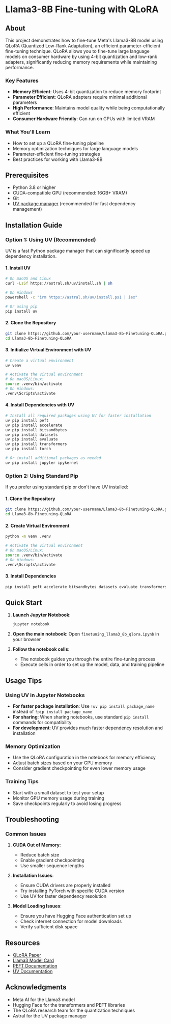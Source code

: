# Llama3-8B Fine-tuning with QLoRA

## About

This project demonstrates how to fine-tune Meta's Llama3-8B model using QLoRA (Quantized Low-Rank Adaptation), an efficient parameter-efficient fine-tuning technique. QLoRA allows you to fine-tune large language models on consumer hardware by using 4-bit quantization and low-rank adapters, significantly reducing memory requirements while maintaining performance.

### Key Features
- **Memory Efficient**: Uses 4-bit quantization to reduce memory footprint
- **Parameter Efficient**: QLoRA adapters require minimal additional parameters
- **High Performance**: Maintains model quality while being computationally efficient
- **Consumer Hardware Friendly**: Can run on GPUs with limited VRAM

### What You'll Learn
- How to set up a QLoRA fine-tuning pipeline
- Memory optimization techniques for large language models
- Parameter-efficient fine-tuning strategies
- Best practices for working with Llama3-8B

## Prerequisites

- Python 3.8 or higher
- CUDA-compatible GPU (recommended: 16GB+ VRAM)
- Git
- [UV package manager](https://github.com/astral-sh/uv) (recommended for fast dependency management)

## Installation Guide

### Option 1: Using UV (Recommended)

UV is a fast Python package manager that can significantly speed up dependency installation.

#### 1. Install UV
```bash
# On macOS and Linux
curl -LsSf https://astral.sh/uv/install.sh | sh

# On Windows
powershell -c "irm https://astral.sh/uv/install.ps1 | iex"

# Or using pip
pip install uv
```

#### 2. Clone the Repository
```bash
git clone https://github.com/your-username/Llama3-8b-Finetuning-QLoRA.git
cd Llama3-8b-Finetuning-QLoRA
```

#### 3. Initialize Virtual Environment with UV
```bash
# Create a virtual environment
uv venv

# Activate the virtual environment
# On macOS/Linux:
source .venv/bin/activate
# On Windows:
.venv\Scripts\activate
```

#### 4. Install Dependencies with UV
```bash
# Install all required packages using UV for faster installation
uv pip install peft
uv pip install accelerate  
uv pip install bitsandbytes
uv pip install datasets
uv pip install evaluate
uv pip install transformers
uv pip install torch

# Or install additional packages as needed
uv pip install jupyter ipykernel
```

### Option 2: Using Standard Pip

If you prefer using standard pip or don't have UV installed:

#### 1. Clone the Repository
```bash
git clone https://github.com/your-username/Llama3-8b-Finetuning-QLoRA.git
cd Llama3-8b-Finetuning-QLoRA
```

#### 2. Create Virtual Environment
```bash
python -m venv .venv

# Activate the virtual environment
# On macOS/Linux:
source .venv/bin/activate
# On Windows:
.venv\Scripts\activate
```

#### 3. Install Dependencies
```bash
pip install peft accelerate bitsandbytes datasets evaluate transformers torch jupyter ipykernel
```

## Quick Start

1. **Launch Jupyter Notebook**:
   ```bash
   jupyter notebook
   ```

2. **Open the main notebook**:
   Open `finetuning_llama3_8b_qlora.ipynb` in your browser

3. **Follow the notebook cells**:
   - The notebook guides you through the entire fine-tuning process
   - Execute cells in order to set up the model, data, and training pipeline

## Usage Tips

### Using UV in Jupyter Notebooks
- **For faster package installation**: Use `!uv pip install package_name` instead of `!pip install package_name`
- **For sharing**: When sharing notebooks, use standard `pip install` commands for compatibility
- **For development**: UV provides much faster dependency resolution and installation

### Memory Optimization
- Use the QLoRA configuration in the notebook for memory efficiency
- Adjust batch sizes based on your GPU memory
- Consider gradient checkpointing for even lower memory usage

### Training Tips
- Start with a small dataset to test your setup
- Monitor GPU memory usage during training
- Save checkpoints regularly to avoid losing progress

## Troubleshooting

### Common Issues

1. **CUDA Out of Memory**: 
   - Reduce batch size
   - Enable gradient checkpointing
   - Use smaller sequence lengths

2. **Installation Issues**:
   - Ensure CUDA drivers are properly installed
   - Try installing PyTorch with specific CUDA version
   - Use UV for faster dependency resolution

3. **Model Loading Issues**:
   - Ensure you have Hugging Face authentication set up
   - Check internet connection for model downloads
   - Verify sufficient disk space

## Resources

- [QLoRA Paper](https://arxiv.org/abs/2305.14314)
- [Llama3 Model Card](https://huggingface.co/meta-llama/Meta-Llama-3-8B)
- [PEFT Documentation](https://huggingface.co/docs/peft)
- [UV Documentation](https://docs.astral.sh/uv/)

## Acknowledgments

- Meta AI for the Llama3 model
- Hugging Face for the transformers and PEFT libraries
- The QLoRA research team for the quantization techniques
- Astral for the UV package manager